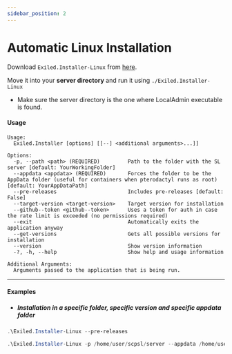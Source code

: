 ```yaml
---
sidebar_position: 2
---
```


# Automatic Linux Installation

Download `Exiled.Installer-Linux` from [here](https://github.com/Exiled-Team/EXILED/releases).

Move it into your **server directory** and run it using `./Exiled.Installer-Linux`
- Make sure the server directory is the one where LocalAdmin executable is found.

#### Usage
```
Usage:
  Exiled.Installer [options] [[--] <additional arguments>...]]

Options:
  -p, --path <path> (REQUIRED)         Path to the folder with the SL server [default: YourWorkingFolder]
  --appdata <appdata> (REQUIRED)       Forces the folder to be the AppData folder (useful for containers when pterodactyl runs as root) [default: YourAppDataPath]
  --pre-releases                       Includes pre-releases [default: False]
  --target-version <target-version>    Target version for installation
  --github--token <github--token>      Uses a token for auth in case the rate limit is exceeded (no permissions required)
  --exit                               Automatically exits the application anyway
  --get-versions                       Gets all possible versions for installation
  --version                            Show version information
  -?, -h, --help                       Show help and usage information

Additional Arguments:
  Arguments passed to the application that is being run.
```

-----

#### Examples

- ##### Installation in a specific folder, specific version and specific appdata folder
```powershell title="Basic installation in the folder you are in"
.\Exiled.Installer-Linux --pre-releases
```

```powershell title="Installation in a specific folder, specific version and specific appdata folder"
.\Exiled.Installer-Linux -p /home/user/scpsl/server --appdata /home/user/scpsl --target-version 2.0.8
```